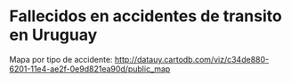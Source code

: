 Fallecidos en accidentes de transito en Uruguay
=====================

Mapa por tipo de accidente: http://datauy.cartodb.com/viz/c34de880-6201-11e4-ae2f-0e9d821ea90d/public_map
